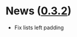 [0.3.2]: https://github.com/ntrrg/NtDocutils/releases/tag/v0.3.2
# News ([0.3.2][])

* Fix lists left padding
